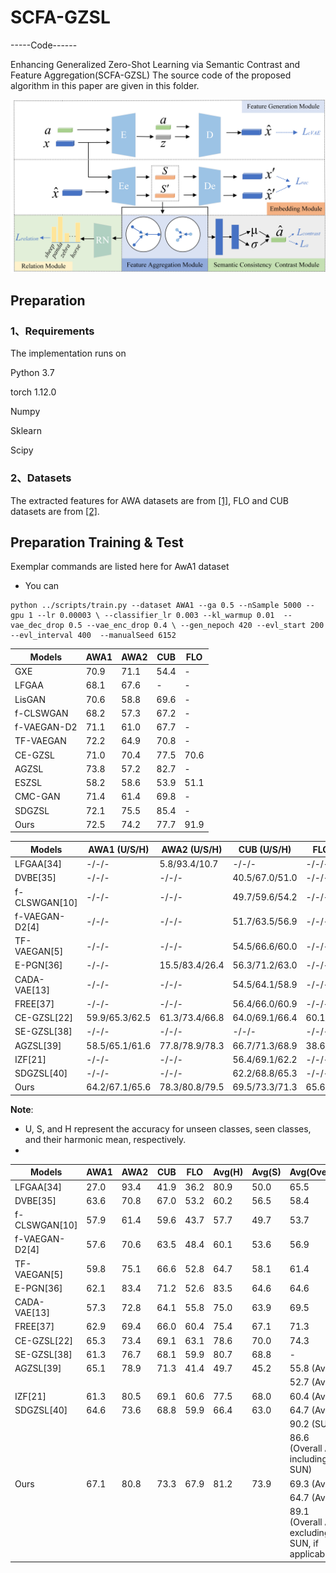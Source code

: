 # SCFA-GZSL
-----Code------

Enhancing Generalized Zero-Shot Learning via Semantic Contrast and Feature Aggregation(SCFA-GZSL)
The source code of the proposed algorithm in this paper are given in this folder.

![image](Fig.1.png)
## Preparation
### 1、Requirements
The implementation runs on

Python 3.7

torch 1.12.0

Numpy

Sklearn

Scipy

### 2、Datasets
The extracted features for AWA datasets are from [[1]](https://www.mpi-inf.mpg.de/departments/computer-vision-and-machine-learning/research/zero-shot-learning/feature-generating-networks-for-zero-shot-learning), FLO and CUB datasets are from [[2]](https://github.com/yunlongyu/EPGN). 

## Preparation Training & Test
Exemplar commands are listed here for AwA1 dataset

+ You can
```
python ../scripts/train.py --dataset AWA1 --ga 0.5 --nSample 5000 --gpu 1 --lr 0.00003 \ --classifier_lr 0.003 --kl_warmup 0.01  --vae_dec_drop 0.5 --vae_enc_drop 0.4 \ --gen_nepoch 420 --evl_start 200 --evl_interval 400  --manualSeed 6152
```


| Models | AWA1 | AWA2 | CUB | FLO |
| --- | --- | --- | --- | --- |
| GXE | 70.9 | 71.1 | 54.4 | - |
| LFGAA | 68.1 | 67.6 | - | - |
| LisGAN | 70.6 | 58.8 | 69.6 | - |
| f-CLSWGAN | 68.2 | 57.3 | 67.2 | - |
| f-VAEGAN-D2 | 71.1 | 61.0 | 67.7 | - |
| TF-VAEGAN | 72.2 | 64.9 | 70.8 | - |
| CE-GZSL | 71.0 | 70.4 | 77.5 | 70.6 |
| AGZSL | 73.8 | 57.2 | 82.7 | - |
| ESZSL | 58.2 | 58.6 | 53.9 | 51.1 |
| CMC-GAN | 71.4 | 61.4 | 69.8 | - |
| SDGZSL | 72.1 | 75.5 | 85.4 | - |
| Ours | 72.5 | 74.2 | 77.7 | 91.9 |


| Models       | AWA1 (U/S/H) | AWA2 (U/S/H) | CUB (U/S/H) | FLO (U/S/H) |
|--------------|--------------|--------------|-------------|-------------|
| LFGAA[34]    | -/-/-        | 5.8/93.4/10.7| -/-/-       | -/-/-       |
| DVBE[35]     | -/-/-        | -/-/-        | 40.5/67.0/51.0| -/-/-       |
| f-CLSWGAN[10]| -/-/-        | -/-/-        | 49.7/59.6/54.2| -/-/-       |
| f-VAEGAN-D2[4]| -/-/-       | -/-/-        | 51.7/63.5/56.9| -/-/-       |
| TF-VAEGAN[5] | -/-/-        | -/-/-        | 54.5/66.6/60.0| -/-/-       |
| E-PGN[36]    | -/-/-        | 15.5/83.4/26.4| 56.3/71.2/63.0| -/-/-       |
| CADA-VAE[13] | -/-/-        | -/-/-        | 54.5/64.1/58.9| -/-/-       |
| FREE[37]     | -/-/-        | -/-/-        | 56.4/66.0/60.9| -/-/-       |
| CE-GZSL[22]  | 59.9/65.3/62.5| 61.3/73.4/66.8| 64.0/69.1/66.4| 60.1/63.1/61.5|
| SE-GZSL[38]  | -/-/-        | -/-/-        | -/-/-       | -/-/-       | (Overall: 66.7 H)
| AGZSL[39]    | 58.5/65.1/61.6| 77.8/78.9/78.3| 66.7/71.3/68.9| 38.6/41.4/39.9|
| IZF[21]      | -/-/-        | -/-/-        | 56.4/69.1/62.2| -/-/-       | (Overall: 63.5 H)
| SDGZSL[40]   | -/-/-        | -/-/-        | 62.2/68.8/65.3| -/-/-       | (SUN: 88.6 H, Overall Avg H: 74.6)
| Ours         | 64.2/67.1/65.6| 78.3/80.8/79.5| 69.5/73.3/71.3| 65.6/67.9/66.7| (Overall Avg H: 70.3, excluding SUN)

**Note**: 
- U, S, and H represent the accuracy for unseen classes, seen classes, and their harmonic mean, respectively.
-

| Models       | AWA1  | AWA2  | CUB   | FLO   | Avg(H) | Avg(S) | Avg(Overall) |
|--------------|-------|-------|-------|-------|--------|--------|--------------|
| LFGAA[34]    | 27.0  | 93.4  | 41.9  | 36.2  | 80.9   | 50.0   | 65.5         |
| DVBE[35]     | 63.6  | 70.8  | 67.0  | 53.2  | 60.2   | 56.5   | 58.4         |
| f-CLSWGAN[10]| 57.9  | 61.4  | 59.6  | 43.7  | 57.7   | 49.7   | 53.7         |
| f-VAEGAN-D2[4]| 57.6  | 70.6  | 63.5  | 48.4  | 60.1   | 53.6   | 56.9         |
| TF-VAEGAN[5] | 59.8  | 75.1  | 66.6  | 52.8  | 64.7   | 58.1   | 61.4         |
| E-PGN[36]    | 62.1  | 83.4  | 71.2  | 52.6  | 83.5   | 64.6   | 64.6         |
| CADA-VAE[13] | 57.3  | 72.8  | 64.1  | 55.8  | 75.0   | 63.9   | 69.5         |
| FREE[37]     | 62.9  | 69.4  | 66.0  | 60.4  | 75.4   | 67.1   | 71.3         |
| CE-GZSL[22]  | 65.3  | 73.4  | 69.1  | 63.1  | 78.6   | 70.0   | 74.3         |
| SE-GZSL[38]  | 61.3  | 76.7  | 68.1  | 59.9  | 80.7   | 68.8   | -            |
| AGZSL[39]    | 65.1  | 78.9  | 71.3  | 41.4  | 49.7   | 45.2   | 55.8 (Avg H) |
|              |       |       |       |       |        |        | 52.7 (Avg S) |
| IZF[21]      | 61.3  | 80.5  | 69.1  | 60.6  | 77.5   | 68.0   | 60.4 (Avg)   |
| SDGZSL[40]   | 64.6  | 73.6  | 68.8  | 59.9  | 66.4   | 63.0   | 64.7 (Avg H) |
|              |       |       |       |       |        |        | 90.2 (SUN)   |
|              |       |       |       |       |        |        | 86.6 (Overall Avg including SUN) |
| Ours         | 67.1  | 80.8  | 73.3  | 67.9  | 81.2   | 73.9   | 69.3 (Avg H) |
|              |       |       |       |       |        |        | 64.7 (Avg S) |
|              |       |       |       |       |        |        | 89.1 (Overall Avg excluding SUN, if applicable) |




